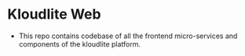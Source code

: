 # Kloudlite Web

- This repo contains codebase of all the frontend micro-services and components of the kloudlite platform.
